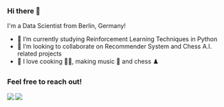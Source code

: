 ### Hi there 👋

I'm a Data Scientist from Berlin, Germany!

- 🌱 I’m currently studying Reinforcement Learning Techniques in Python
- 👯 I’m looking to collaborate on Recommender System and Chess A.I. related projects
- 💚 I love cooking 👨‍🍳, making music 🎹 and chess ♟️

### Feel free to reach out!

[<img align="left" src="https://img.shields.io/badge/linkedin-%230077B5.svg?style=for-the-badge&logo=linkedin&logoColor=white">](https://www.linkedin.com/in/lorenzenv/)
[<img src="https://img.shields.io/badge/Gmail-D14836?style=for-the-badge&logo=gmail&logoColor=white">](mailto:valentinlorenzen@gmail.com)



<!--
**lorenzenv/lorenzenv** is a ✨ _special_ ✨ repository because its `README.md` (this file) appears on your GitHub profile.

Here are some ideas to get you started:

- 🔭 I’m currently working on ...
- 🌱 I’m currently learning ...
- 👯 I’m looking to collaborate on ...
- 🤔 I’m looking for help with ...
- 💬 Ask me about ...
- 📫 How to reach me: ...
- 😄 Pronouns: ...
- ⚡ Fun fact: ...
-->
